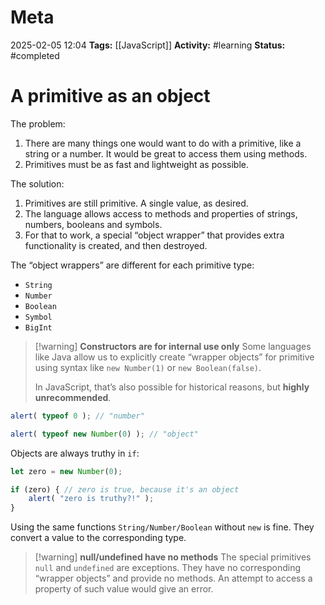 # Meta
2025-02-05 12:04
**Tags:** [[JavaScript]]
**Activity:** #learning 
**Status:** #completed 

# A primitive as an object

The problem:
1. There are many things one would want to do with a primitive, like a string or a number. It would be great to access them using methods.
2. Primitives must be as fast and lightweight as possible.

The solution:
1. Primitives are still primitive. A single value, as desired.
2. The language allows access to methods and properties of strings, numbers, booleans and symbols.
3. For that to work, a special “object wrapper” that provides extra functionality is created, and then destroyed.

The “object wrappers” are different for each primitive type:
- `String`
- `Number`
- `Boolean`
- `Symbol`
- `BigInt`

> [!warning] **Constructors are for internal use only**
> Some languages like Java allow us to explicitly create “wrapper objects” for primitive using syntax like `new Number(1)` or `new Boolean(false)`.
> 
> In JavaScript, that’s also possible for historical reasons, but **highly unrecommended**.

```JavaScript title:example.js
alert( typeof 0 ); // "number"

alert( typeof new Number(0) ); // "object"
```

Objects are always truthy in `if`:
```JavaScript title:example.js
let zero = new Number(0);

if (zero) { // zero is true, because it's an object
	alert( "zero is truthy?!" );
}
```

Using the same functions `String/Number/Boolean` without `new` is fine. They convert a value to the corresponding type.

> [!warning] **null/undefined have no methods**
> The special primitives `null` and `undefined` are exceptions. They have no corresponding “wrapper objects” and provide no methods. An attempt to access a property of such value would give an error.
